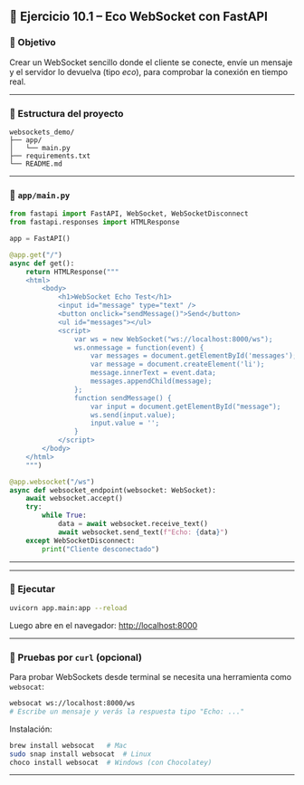 

## 🧪 Ejercicio 10.1 – Eco WebSocket con FastAPI

### 🎯 Objetivo

Crear un WebSocket sencillo donde el cliente se conecte, envíe un mensaje y el servidor lo devuelva (tipo *eco*), para comprobar la conexión en tiempo real.

---

### 📁 Estructura del proyecto

```
websockets_demo/
├── app/
│   └── main.py
├── requirements.txt
└── README.md
```

---

### 📜 `app/main.py`

```python
from fastapi import FastAPI, WebSocket, WebSocketDisconnect
from fastapi.responses import HTMLResponse

app = FastAPI()

@app.get("/")
async def get():
    return HTMLResponse("""
    <html>
        <body>
            <h1>WebSocket Echo Test</h1>
            <input id="message" type="text" />
            <button onclick="sendMessage()">Send</button>
            <ul id="messages"></ul>
            <script>
                var ws = new WebSocket("ws://localhost:8000/ws");
                ws.onmessage = function(event) {
                    var messages = document.getElementById('messages');
                    var message = document.createElement('li');
                    message.innerText = event.data;
                    messages.appendChild(message);
                };
                function sendMessage() {
                    var input = document.getElementById("message");
                    ws.send(input.value);
                    input.value = '';
                }
            </script>
        </body>
    </html>
    """)

@app.websocket("/ws")
async def websocket_endpoint(websocket: WebSocket):
    await websocket.accept()
    try:
        while True:
            data = await websocket.receive_text()
            await websocket.send_text(f"Echo: {data}")
    except WebSocketDisconnect:
        print("Cliente desconectado")
```

---

---

### 🚀 Ejecutar

```bash
uvicorn app.main:app --reload
```

Luego abre en el navegador: [http://localhost:8000](http://localhost:8000)

---

### 🧪 Pruebas por `curl` (opcional)

Para probar WebSockets desde terminal se necesita una herramienta como `websocat`:

```bash
websocat ws://localhost:8000/ws
# Escribe un mensaje y verás la respuesta tipo "Echo: ..."
```

Instalación:

```bash
brew install websocat   # Mac
sudo snap install websocat  # Linux
choco install websocat  # Windows (con Chocolatey)
```

---

